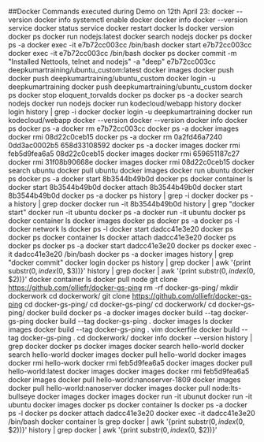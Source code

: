 ##Docker Commands executed during Demo on 12th April 23:
docker --version
docker info
systemctl enable docker
docker info
docker --version
service docker status
service docker restart
docker ls
docker version
docker ps
docker run nodejs:latest
docker search nodejs
docker ps
docker ps -a
docker exec -it e7b72cc003cc /bin/bash
docker start e7b72cc003cc
docker exec -it e7b72cc003cc /bin/bash
docker ps
docker commit -m "Installed Nettools, telnet and nodejs" -a "deep" e7b72cc003cc deepkumartraining/ubuntu_custom:latest
docker images
docker push
docker push deepkumartraining/ubuntu_custom
docker login -u deepkumartraining
docker push deepkumartraining/ubuntu_custom
docker ps
docker stop eloquent_torvalds
docker ps
docker ps -a
docker search nodejs
docker run nodejs
docker run kodecloud/webapp
history docker login
history | grep -i docker
docker login -u deepkumartraining
docker run kodecloud/webapp
docker --version
docker --version
docker info
docker ps
docker ps -a
docker rm e7b72cc003cc
docker ps -a
docker images
docker rmi 08d22c0ceb15
docker ps -a
docker rm 0a2fd46a7240 0dd3ac0002b5 658d33108592
docker ps -a
docker images
docker rmi feb5d9fea6a5 08d22c0ceb15
docker images
docker rmi 659651187c27
docker rmi 31f08b90668e
docker images
docker rmi 08d22c0ceb15
docker search ubuntu
docker pull ubuntu
docker images
docker run ubuntu
docker ps
docker ps -a
docker start 8b3544b49b0d
docker ps
docker container ls
docker start 8b3544b49b0d
docker attach 8b3544b49b0d
docker start 8b3544b49b0d
docker ps -a
docker ps
history | grep -i docker
docker ps -a
history | grep docker
docker run -it 8b3544b49b0d
history | grep "docker start"
docker run -it ubuntu
docker ps -a
docker run -it ubuntu
docker ps
docker container ls
docker images
docker ps
docker ps -a
docker ps -l
docker network ls
docker ps -l
docker start dadcc41e3e20
docker ps
  docker ps
  docker container ls
  docker attach dadcc41e3e20
  docker ps
  docker ps
  docker ps -a
  docker start dadcc41e3e20
  docker ps
  docker exec -it dadcc41e3e20 /bin/bash
  docker ps -a
  docker images
  history | grep "docker commit"
  docker login
  docker ps
  history | grep docker | awk '{print substr($0, index($0, $3))}'
  history | grep docker | awk '{print substr($0, index($0, $2))}'
  docker container ls
  docker pull node
  git clone https://github.com/olliefr/docker-gs-ping
  rm -rf docker-gs-ping/
  mkdir dockerwork
  cd dockerwork/
  git clone https://github.com/olliefr/docker-gs-ping
  cd docker-gs-ping/
  cd docker-gs-ping/
  cd dockerwork/
  cd docker-gs-ping/
  docker build
  docker ps -a
docker images
docker build --tag docker-gs-ping
docker build --tag docker-gs-ping .
docker images ls
docker images
docker build --tag docker-gs-ping .
vim dockerfile
docker build --tag docker-gs-ping .
cd dockerwork/
docker info
docker --version
history | grep docker
docker ps
docker images
docker search hello-world
docker search hello-world
docker images
docker pull hello-world
docker images
docker rmi hello-work
docker rmi feb5d9fea6a5
docker images
docker pull hello-world:latest
docker images
docker images
docker rmi feb5d9fea6a5
docker images
docker pull hello-world:nanoserver-1809
docker images
docker pull hello-world:nanoserver
docker images
docker pull node:lts-bullseye
docker images
docker images
docker run -it ubunut
docker run -it ubuntu
docker images
docker ps
docker container ls
docker ps -a
docker ps -l
docker ps
docker attach dadcc41e3e20
docker exec -it dadcc41e3e20 /bin/bash
docker container ls
grep docker | awk '{print substr($0, index($0, $2))}'
history | grep docker | awk '{print substr($0, index($0, $2))}'

